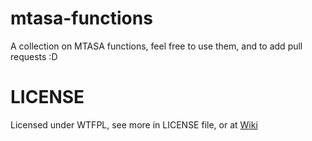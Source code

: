 # mtasa-functions
A collection on MTASA functions, feel free to use them, and to add pull requests :D

# LICENSE
Licensed under WTFPL, see more in LICENSE file, or at [Wiki](https://en.wikipedia.org/wiki/WTFPL)
